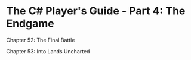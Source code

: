 # The C# Player's Guide - Part 4: The Endgame

Chapter 52: The Final Battle


Chapter 53: Into Lands Uncharted


